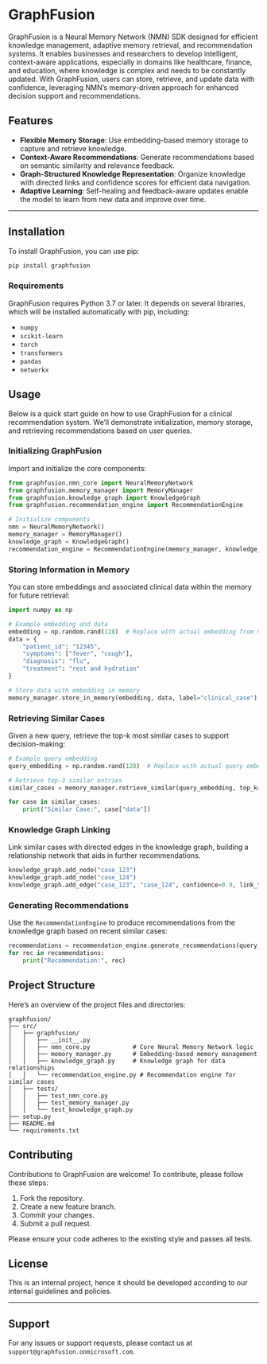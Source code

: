# GraphFusion

GraphFusion is a Neural Memory Network (NMN) SDK designed for efficient knowledge management, adaptive memory retrieval, and recommendation systems. It enables businesses and researchers to develop intelligent, context-aware applications, especially in domains like healthcare, finance, and education, where knowledge is complex and needs to be constantly updated. With GraphFusion, users can store, retrieve, and update data with confidence, leveraging NMN’s memory-driven approach for enhanced decision support and recommendations.

## Features

- **Flexible Memory Storage**: Use embedding-based memory storage to capture and retrieve knowledge.
- **Context-Aware Recommendations**: Generate recommendations based on semantic similarity and relevance feedback.
- **Graph-Structured Knowledge Representation**: Organize knowledge with directed links and confidence scores for efficient data navigation.
- **Adaptive Learning**: Self-healing and feedback-aware updates enable the model to learn from new data and improve over time.

---

## Installation

To install GraphFusion, you can use pip:

```bash
pip install graphfusion
```

### Requirements

GraphFusion requires Python 3.7 or later. It depends on several libraries, which will be installed automatically with pip, including:

- `numpy`
- `scikit-learn`
- `torch`
- `transformers`
- `pandas`
- `networkx`

## Usage

Below is a quick start guide on how to use GraphFusion for a clinical recommendation system. We’ll demonstrate initialization, memory storage, and retrieving recommendations based on user queries.

### Initializing GraphFusion

Import and initialize the core components:

```python
from graphfusion.nmn_core import NeuralMemoryNetwork
from graphfusion.memory_manager import MemoryManager
from graphfusion.knowledge_graph import KnowledgeGraph
from graphfusion.recommendation_engine import RecommendationEngine

# Initialize components
nmn = NeuralMemoryNetwork()
memory_manager = MemoryManager()
knowledge_graph = KnowledgeGraph()
recommendation_engine = RecommendationEngine(memory_manager, knowledge_graph)
```

### Storing Information in Memory

You can store embeddings and associated clinical data within the memory for future retrieval:

```python
import numpy as np

# Example embedding and data
embedding = np.random.rand(128)  # Replace with actual embedding from model
data = {
    "patient_id": "12345",
    "symptoms": ["fever", "cough"],
    "diagnosis": "flu",
    "treatment": "rest and hydration"
}

# Store data with embedding in memory
memory_manager.store_in_memory(embedding, data, label="clinical_case")
```

### Retrieving Similar Cases

Given a new query, retrieve the top-k most similar cases to support decision-making:

```python
# Example query embedding
query_embedding = np.random.rand(128)  # Replace with actual query embedding

# Retrieve top-3 similar entries
similar_cases = memory_manager.retrieve_similar(query_embedding, top_k=3)

for case in similar_cases:
    print("Similar Case:", case["data"])
```

### Knowledge Graph Linking

Link similar cases with directed edges in the knowledge graph, building a relationship network that aids in further recommendations.

```python
knowledge_graph.add_node("case_123")
knowledge_graph.add_node("case_124")
knowledge_graph.add_edge("case_123", "case_124", confidence=0.9, link_type="related")
```

### Generating Recommendations

Use the `RecommendationEngine` to produce recommendations from the knowledge graph based on recent similar cases:

```python
recommendations = recommendation_engine.generate_recommendations(query_embedding)
for rec in recommendations:
    print("Recommendation:", rec)
```

## Project Structure

Here’s an overview of the project files and directories:

```plaintext
graphfusion/
├── src/
│   ├── graphfusion/
│   │   ├── __init__.py
│   │   ├── nmn_core.py            # Core Neural Memory Network logic
│   │   ├── memory_manager.py      # Embedding-based memory management
│   │   ├── knowledge_graph.py     # Knowledge graph for data relationships
│   │   └── recommendation_engine.py # Recommendation engine for similar cases
│   ├── tests/
│   │   ├── test_nmn_core.py
│   │   ├── test_memory_manager.py
│   │   └── test_knowledge_graph.py
├── setup.py
├── README.md
└── requirements.txt
```

## Contributing

Contributions to GraphFusion are welcome! To contribute, please follow these steps:

1. Fork the repository.
2. Create a new feature branch.
3. Commit your changes.
4. Submit a pull request.

Please ensure your code adheres to the existing style and passes all tests.

## License

This is an internal project, hence it should be developed according to our internal guidelines and policies.

---

## Support

For any issues or support requests, please contact us at `support@graphfusion.onmicrosoft.com`.

